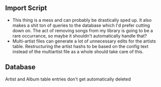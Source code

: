 ## Import Script
* This thing is a mess and can probably be drastically sped up. It also makes a shit ton of queries to the database which I'd prefer cutting down on. The act of removing songs from my library is going to be a rare occurrance, so maybe it shouldn't automatically handle that?
* Multi-artist files can generate a lot of unnecessary edits for the artists table. Restructuring the artist hashs to be based on the config text instead of the multiartist file as a whole should take care of this.

## Database
Artist and Album table entries don't get automatically deleted
